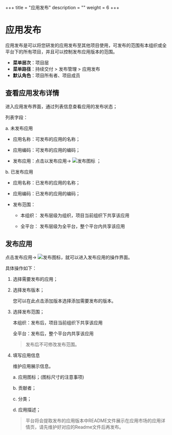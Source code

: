 +++
title = "应用发布"
description = ""
weight = 6
+++

# 应用发布

应用发布是可以将您研发的应用发布至其他项目使用，可发布的范围有本组织或全平台下的所有项目，并且可以控制发布应用版本的范围。

  - **菜单层次**：项目层
  - **菜单路径**：持续交付 > 发布管理 > 应用发布
  - **默认角色**：项目所有者、项目成员

<h2 id="1">查看应用发布详情</h2>

进入应用发布界面，通过列表信息查看应用的发布状态；

列表字段：

a. 未发布应用
  
 - 应用名称：可发布的应用的名称；

 - 应用编码：可发布的应用的编码；

 - 发布应用：点击以发布应用→ ![发布图标](/docs/user-guide/development-pipeline/image/release_icon.png) ；

b. 已发布应用
  
 - 应用名称：已发布的应用的名称；

 - 应用编码：已发布的应用的编码；

 - 发布范围：
 
    - 本组织： 发布层级为组织，项目当前组织下共享该应用
    
    - 全平台： 发布层级为全平台，整个平台内共享该应用
    

 <h2 id="2">发布应用</h2>  
  
点击发布应用→ ![发布图标](/docs/user-guide/development-pipeline/image/release_icon.png)，就可以进入发布应用的操作界面。

具体操作如下：

 1. 选择需要发布的应用；
 
 2. 选择发布版本；
     
     您可以在此点击添加版本选择添加需要发布的版本。
 
 3. 选择发布范围；

     本组织：发布后，项目当前组织下共享该应用

     全平台：发布后，整个平台内共享该应用
	
     <blockquote class="warning">
         发布后不可修改发布范围。
      </blockquote>

 4. 填写应用信息

    维护应用展示信息。
  
    a. 应用图标；(图标尺寸的注意事项)

    b. 贡献者；
    
    c. 分类；
  
    d. 应用描述；
 
     <blockquote class="note">
        平台将会提取发布的应用版本中README文件展示在应用市场的应用详情页，请先维护好对应的Readme文件后再发布。
      </blockquote>
